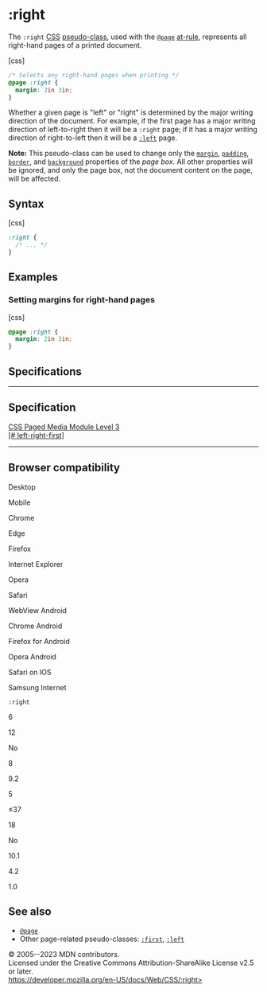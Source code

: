 :right
======

The `:right` [CSS](https://developer.mozilla.org/en-US/docs/Web/CSS)
[pseudo-class](pseudo-classes.md), used with the [`@page`](@page.md)
[at-rule](at-rule.md), represents all right-hand pages of a printed
document.

[css]

```css
/* Selects any right-hand pages when printing */
@page :right {
  margin: 2in 3in;
}
```

Whether a given page is \"left\" or \"right\" is determined by the major
writing direction of the document. For example, if the first page has a
major writing direction of left-to-right then it will be a `:right`
page; if it has a major writing direction of right-to-left then it will
be a [`:left`](:left) page.

**Note:** This pseudo-class can be used to change only the
[`margin`](margin.md), [`padding`](padding.md), [`border`](border.md), and
[`background`](background.md) properties of the *page box*. All other
properties will be ignored, and only the page box, not the document
content on the page, will be affected.

Syntax
------

[css]

```css
:right {
  /* ... */
}
```

Examples
--------

### Setting margins for right-hand pages

[css]

```css
@page :right {
  margin: 2in 3in;
}
```

Specifications
--------------

  ---------------------------------------------------------------------------------

Specification
  ---------------------------------------------------------------------------------

  [CSS Paged Media Module Level 3\
  [\#
  left-right-first]](https://drafts.csswg.org/css-page/#left-right-first)

  ---------------------------------------------------------------------------------

Browser compatibility
---------------------

Desktop

Mobile

Chrome

Edge

Firefox

Internet Explorer

Opera

Safari

WebView Android

Chrome Android

Firefox for Android

Opera Android

Safari on IOS

Samsung Internet

`:right`

6

12

No

8

9.2

5

≤37

18

No

10.1

4.2

1.0

See also
--------

- [`@page`](@page.md)
- Other page-related pseudo-classes: [`:first`](:first),
    [`:left`](:left)

© 2005--2023 MDN contributors.\
Licensed under the Creative Commons Attribution-ShareAlike License v2.5
or later.\
https://developer.mozilla.org/en-US/docs/Web/CSS/:right>

